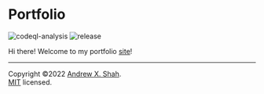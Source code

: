 # Portfolio

![codeql-analysis](https://github.com/kito0/portfolio/actions/workflows/codeql-analysis.yml/badge.svg)
![release](https://github.com/kito0/portfolio/actions/workflows/release.yml/badge.svg)

Hi there! Welcome to my portfolio [site](https://andrewshah.dev)!

<hr>

Copyright ©2022 [Andrew X. Shah](https://github.com/kito0).<br>
[MIT](https://github.com/kito0/portfolio/blob/master/LICENSE) licensed.
